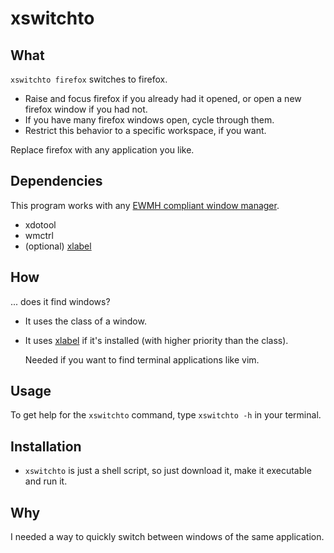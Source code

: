 # xswitchto

## What
``xswitchto firefox`` switches to firefox. 
* Raise and focus firefox if you already had it opened, or  open a new firefox window if you had not.
* If you have many firefox windows open, cycle through them.
* Restrict this behavior to a specific workspace, if you want.
 
Replace firefox with any application you like.

## Dependencies
This program works with any [EWMH compliant window manager](https://en.wikipedia.org/wiki/Extended_Window_Manager_Hints#List_of_window_managers_that_support_Extended_Window_Manager_Hints).

* xdotool
* wmctrl
* (optional) [xlabel](https://github.com/b1ru/xlabel)
## How
... does it find windows?
* It uses the class of a window.
* It uses [xlabel](https://github.com/billtsek/xlabel/) if it's installed (with higher priority than the class).

  Needed if you want to find terminal applications like vim.

## Usage
To get help for the ``xswitchto`` command, type ``xswitchto -h`` in your terminal.

## Installation
* ``xswitchto`` is just a shell script, so just download it, make it executable and run it.

## Why
I needed a way to quickly switch between windows of the same application.
